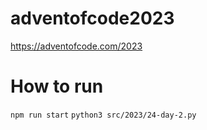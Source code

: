 # adventofcode2023
https://adventofcode.com/2023

# How to run
`npm run start`
`python3 src/2023/24-day-2.py`
